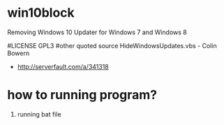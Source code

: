 # win10block
Removing Windows 10 Updater for Windows 7 and Windows 8

#LICENSE 
GPL3
#other quoted source
HideWindowsUpdates.vbs - Colin Bowern
* http://serverfault.com/a/341318

# how to running program?
1. running bat file
